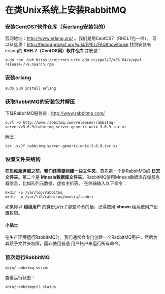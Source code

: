 在类Unix系统上安装RabbitMQ
===================================================================

### 安装CentOS7软件仓库（有erlang安装包的）
官网地址：http://www.erlang.org/ 。我们是用CentOS7（RHEL7也一样），
可以从这里：http://fedoraproject.org/wiki/EPEL/FAQ#howtouse 找到安装有erlang的 **RHEL7（CentOS同）软件仓库** 并安装：
```shell
sudo rpm -Uvh https://mirrors.ustc.edu.cn/epel/7/x86_64/e/epel-release-7-9.noarch.rpm
```

### 安装erlang
```shell
sudo yum install erlang
```

### 获取RabbitMQ的安装包并解压
下载RabbitMQ服务器：http://www.rabbitmq.com/
```shell
curl -O http://www.rabbitmq.com/releases/rabbitmq-server/v3.6.9/rabbitmq-server-generic-unix-3.6.9.tar.xz
```
解压：
```shell
tar -xvJf rabbitmq-server-generic-unix-3.6.9.tar.xz
```

### 设置文件夹结构
**在启动服务器之前，我们还需要创建一些文件夹**。首先第一个是RabbitMQ的 **日志文件夹**。第二个是
**Mnesia数据库文件夹**。RabbitMQ使用Mnesia数据库存储服务器信息，比如队列元数据、虚拟主机等。
在终端输入以下命令：
```shell
mkdir -p /var/log/rabbitmq
mkdir -p /var/lib/rabbitmq/mnesia/rabbit
```
如果你以 **超级用户** 的身份运行了那些命令的话，记得使用 **chown** 给系统用户设置权限。

#### 小贴士
在生产环境运行RabbitMQ时，我们通常会专门创建一个RabbitMQ用户，然后为其赋予文件夹权限，而非使用普通
用户帐户来运行所有命令。

### 首次运行RabbitMQ
```shell
sbin/rabbitmq-server
```
查看运行状态：
```shell
sbin/rabbitmqctl status
```
